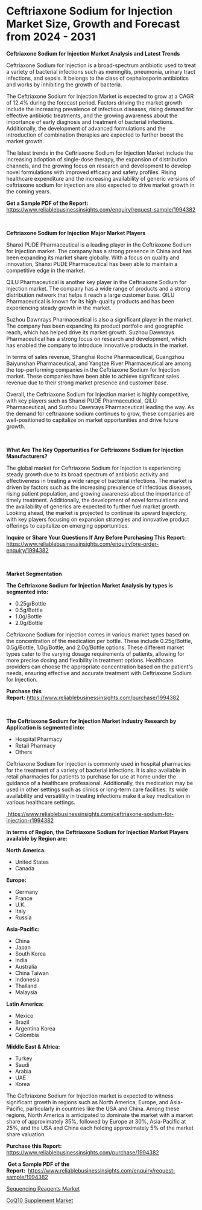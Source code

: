 <p><h1>Ceftriaxone Sodium for Injection Market Size, Growth and Forecast from 2024 - 2031</h1></p><p><strong>Ceftriaxone Sodium for Injection Market Analysis and Latest Trends</strong></p>
<p><p>Ceftriaxone Sodium for Injection is a broad-spectrum antibiotic used to treat a variety of bacterial infections such as meningitis, pneumonia, urinary tract infections, and sepsis. It belongs to the class of cephalosporin antibiotics and works by inhibiting the growth of bacteria.</p><p>The Ceftriaxone Sodium for Injection Market is expected to grow at a CAGR of 12.4% during the forecast period. Factors driving the market growth include the increasing prevalence of infectious diseases, rising demand for effective antibiotic treatments, and the growing awareness about the importance of early diagnosis and treatment of bacterial infections. Additionally, the development of advanced formulations and the introduction of combination therapies are expected to further boost the market growth.</p><p>The latest trends in the Ceftriaxone Sodium for Injection Market include the increasing adoption of single-dose therapy, the expansion of distribution channels, and the growing focus on research and development to develop novel formulations with improved efficacy and safety profiles. Rising healthcare expenditure and the increasing availability of generic versions of ceftriaxone sodium for injection are also expected to drive market growth in the coming years.</p></p>
<p><strong>Get a Sample PDF of the Report:&nbsp;</strong> <a href="https://www.reliablebusinessinsights.com/enquiry/request-sample/1994382">https://www.reliablebusinessinsights.com/enquiry/request-sample/1994382</a></p>
<p>&nbsp;</p>
<p><strong>Ceftriaxone Sodium for Injection Major Market Players</strong></p>
<p><p>Shanxi PUDE Pharmaceutical is a leading player in the Ceftriaxone Sodium for Injection market. The company has a strong presence in China and has been expanding its market share globally. With a focus on quality and innovation, Shanxi PUDE Pharmaceutical has been able to maintain a competitive edge in the market.</p><p>QILU Pharmaceutical is another key player in the Ceftriaxone Sodium for Injection market. The company has a wide range of products and a strong distribution network that helps it reach a large customer base. QILU Pharmaceutical is known for its high-quality products and has been experiencing steady growth in the market.</p><p>Suzhou Dawnrays Pharmaceutical is also a significant player in the market. The company has been expanding its product portfolio and geographic reach, which has helped drive its market growth. Suzhou Dawnrays Pharmaceutical has a strong focus on research and development, which has enabled the company to introduce innovative products in the market.</p><p>In terms of sales revenue, Shanghai Roche Pharmaceutical, Guangzhou Baiyunshan Pharmaceutical, and Yangtze River Pharmaceutical are among the top-performing companies in the Ceftriaxone Sodium for Injection market. These companies have been able to achieve significant sales revenue due to their strong market presence and customer base.</p><p>Overall, the Ceftriaxone Sodium for Injection market is highly competitive, with key players such as Shanxi PUDE Pharmaceutical, QILU Pharmaceutical, and Suzhou Dawnrays Pharmaceutical leading the way. As the demand for ceftriaxone sodium continues to grow, these companies are well-positioned to capitalize on market opportunities and drive future growth.</p></p>
<p>&nbsp;</p>
<p><strong>What Are The Key Opportunities For Ceftriaxone Sodium for Injection Manufacturers?</strong></p>
<p><p>The global market for Ceftriaxone Sodium for Injection is experiencing steady growth due to its broad spectrum of antibiotic activity and effectiveness in treating a wide range of bacterial infections. The market is driven by factors such as the increasing prevalence of infectious diseases, rising patient population, and growing awareness about the importance of timely treatment. Additionally, the development of novel formulations and the availability of generics are expected to further fuel market growth. Looking ahead, the market is projected to continue its upward trajectory, with key players focusing on expansion strategies and innovative product offerings to capitalize on emerging opportunities.</p></p>
<p><strong>Inquire or Share Your Questions If Any Before Purchasing This Report:</strong> <a href="https://www.reliablebusinessinsights.com/enquiry/pre-order-enquiry/1994382">https://www.reliablebusinessinsights.com/enquiry/pre-order-enquiry/1994382</a></p>
<p>&nbsp;</p>
<p><strong>Market Segmentation</strong></p>
<p><strong>The Ceftriaxone Sodium for Injection Market Analysis by types is segmented into:</strong></p>
<p><ul><li>0.25g/Bottle</li><li>0.5g/Bottle</li><li>1.0g/Bottle</li><li>2.0g/Bottle</li></ul></p>
<p><p>Ceftriaxone Sodium for Injection comes in various market types based on the concentration of the medication per bottle. These include 0.25g/Bottle, 0.5g/Bottle, 1.0g/Bottle, and 2.0g/Bottle options. These different market types cater to the varying dosage requirements of patients, allowing for more precise dosing and flexibility in treatment options. Healthcare providers can choose the appropriate concentration based on the patient's needs, ensuring effective and accurate treatment with Ceftriaxone Sodium for Injection.</p></p>
<p><strong>Purchase this Report:&nbsp;</strong><a href="https://www.reliablebusinessinsights.com/purchase/1994382">https://www.reliablebusinessinsights.com/purchase/1994382</a></p>
<p>&nbsp;</p>
<p><strong>The Ceftriaxone Sodium for Injection Market Industry Research by Application is segmented into:</strong></p>
<p><ul><li>Hospital Pharmacy</li><li>Retail Pharmacy</li><li>Others</li></ul></p>
<p><p>Ceftriaxone Sodium for Injection is commonly used in hospital pharmacies for the treatment of a variety of bacterial infections. It is also available in retail pharmacies for patients to purchase for use at home under the guidance of a healthcare professional. Additionally, this medication may be used in other settings such as clinics or long-term care facilities. Its wide availability and versatility in treating infections make it a key medication in various healthcare settings.</p></p>
<p><a href="https://www.reliablebusinessinsights.com/ceftriaxone-sodium-for-injection-r1994382">&nbsp;https://www.reliablebusinessinsights.com/ceftriaxone-sodium-for-injection-r1994382</a></p>
<p><strong>In terms of Region, the Ceftriaxone Sodium for Injection Market Players available by Region are:</strong></p>
<p>
    <p> <strong> North America: </strong>
        <ul>
            <li>United States</li>
            <li>Canada</li>
        </ul>
        </p> 
    <p> <strong> Europe: </strong>
        <ul>
            <li>Germany</li>
            <li>France</li>
            <li>U.K.</li>
            <li>Italy</li>
            <li>Russia</li>
        </ul>
        </p> 
    <p> <strong> Asia-Pacific: </strong>
        <ul>
            <li>China</li>
            <li>Japan</li>
            <li>South Korea</li>
            <li>India</li>
            <li>Australia</li>
            <li>China Taiwan</li>
            <li>Indonesia</li>
            <li>Thailand</li>
            <li>Malaysia</li>
        </ul>
        </p> 
    <p> <strong> Latin America: </strong>
        <ul>
            <li>Mexico</li>
            <li>Brazil</li>
            <li>Argentina Korea</li>
            <li>Colombia</li>
        </ul>
        </p> 
    <p> <strong> Middle East & Africa: </strong>
        <ul>
            <li>Turkey</li>
            <li>Saudi</li>
            <li>Arabia</li>
            <li>UAE</li>
            <li>Korea</li>
        </ul>
    </p>
    </p>
<p><p>The Ceftriaxone Sodium for Injection market is expected to witness significant growth in regions such as North America, Europe, and Asia-Pacific, particularly in countries like the USA and China. Among these regions, North America is anticipated to dominate the market with a market share of approximately 35%, followed by Europe at 30%, Asia-Pacific at 25%, and the USA and China each holding approximately 5% of the market share valuation.</p></p>
<p><strong>Purchase this Report: </strong><a href="https://www.reliablebusinessinsights.com/purchase/1994382">https://www.reliablebusinessinsights.com/purchase/1994382</a></p>
<p>&nbsp;<strong>Get a Sample PDF of the Report:&nbsp;&nbsp;</strong><a href="https://www.reliablebusinessinsights.com/enquiry/request-sample/1994382">https://www.reliablebusinessinsights.com/enquiry/request-sample/1994382</a></p>
<p><strong></strong></p>
<p><p><a href="https://github.com/BurtonGALEN/Market-Research-Report-List-1/blob/main/sequencing-reagents-market.md">Sequencing Reagents Market</a></p><p><a href="https://github.com/VincentButlerjXXf/Market-Research-Report-List-1/blob/main/coq10-supplement-market.md">CoQ10 Supplement Market</a></p></p>